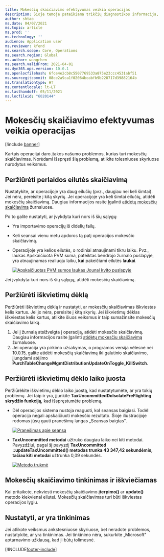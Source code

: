 ```yaml
---
title: Mokesčių skaičiavimo efektyvumas veikia operacijas
description: Šioje temoje pateikiama trikčių diagnostikos informacija, susijusi su mokesčių skaičiavimo našumui ir jos poveikis operacijoms.
author: shtao
ms.date: 04/07/2021
ms.topic: article
ms.prod: ''
ms.technology: ''
audience: Application user
ms.reviewer: kfend
ms.search.scope: Core, Operations
ms.search.region: Global
ms.author: wangchen
ms.search.validFrom: 2021-04-01
ms.dyn365.ops.version: 10.0.1
ms.openlocfilehash: 6fce4e2cb8c5507769533a875e23ccc4531abf51
ms.sourcegitcommit: 08ce2a9ca1f02064beabfb9b228717d39882164b
ms.translationtype: HT
ms.contentlocale: lt-LT
ms.lasthandoff: 05/11/2021
ms.locfileid: "6020144"
---
```

# <a name="tax-calculation-performance-affects-transactions"></a>Mokesčių skaičiavimo efektyvumas veikia operacijas

[!include [banner](../includes/banner.md)]

Kartais operacijai daro įtakos našumo problemos, kurias turi mokesčių skaičiavimas. Norėdami išspręsti šią problemą, atlikite tolesniuose skyriuose nurodytus veiksmus.

## <a name="review-the-transaction-line-count"></a>Peržiūrėti perlaidos eilutės skaičiavimą

Nustatykite, ar operacijoje yra daug eilučių (pvz., daugiau nei keli šimtai). Jei nėra, pereisite į kitą skyrių. Jei operacijoje yra keli šimtai eilučių, atidėti mokesčių skaičiavimą. Daugiau informacijos rasite Įgalinti [atidėtų mokesčių skaičiavimą](enable-delayed-tax-calculation.md) žurnaluose. 

Po to galite nustatyti, ar įvykdyta kuri nors iš šių sąlygų:

- Yra importavimo operacijų iš didelių failų.
- Keli seansai vienu metu apdoros tą patį operacijos mokesčio skaičiavimą.
- Operacijoje yra kelios eilutės, o rodiniai atnaujinami tikru laiku. Pvz., laukas Apskaičiuota PVM suma, pateiktas bendrojo žurnalo puslapyje, yra atnaujinamas realiuoju laiku, **kai** pakeičiami eilutės **laukai**.

   [![Apskaičiuotas PVM sumos laukas Jounal kvito puslapyje](./media/tax-calculation-bad-performance-impacts-transaction-Picture1.png)](./media/tax-calculation-bad-performance-impacts-transaction-Picture1.png)

Jei įvykdyta kuri nors iš šių sąlygų, atidėti mokesčių skaičiavimą.

## <a name="review-the-call-stack"></a>Peržiūrėti iškvietimų dėklą

Peržiūrėti iškvietimų dėklą ir nustatyti, ar mokesčių skaičiavimas iškviestas kelis kartus. Jei jo nėra, pereisite į kitą skyrių. Jei iškvietimų dėklas iškviestas kelis kartus, atlikite šiuos veiksmus ir taip sumažinsite mokesčių skaičiavimo laiką.

1. Jei į žurnalą atsižvelgta į operaciją, atidėti mokesčio skaičiavimą. Daugiau informacijos rasite Įgalinti [atidėtų mokesčių skaičiavimą](enable-delayed-tax-calculation.md) žurnaluose.
2. Jei operacija yra pirkimo užsakymas, o programos versija vėlesnė nei 10.0.15, galite atidėti mokesčių skaičiavimą iki galutinio skaičiavimo, įjungdami atėjimo **PurchTableChangeMgmtDistributionUpdateOnToggle_KillSwitch**.

## <a name="review-the-call-stack-timeline"></a>Peržiūrėti iškvietimų dėklo laiko juosta

Peržiūrėkite iškvietimų dėklo laiko juostą, kad nustatytumėte, ar yra tokių problemų. Jei taip ir yra, įjunkite **TaxUncommittedDoIsolateFreFlighting skrydžio funkciją,** kad išspręstumėte problemą.

- Dėl operacijos sistema nustoja reaguoti, kol seansas baigiasi. Todėl operacija negali apskaičiuoti mokesčio rezultato. Šioje iliustracijoje rodomas jūsų gauti pranešimų langas „Seansas baigtas".

    [![Pranešimas apie seansą](./media/tax-calculation-bad-performance-impacts-transaction-Picture2.png)](./media/tax-calculation-bad-performance-impacts-transaction-Picture2.png)

- **TaxUncommitted metodai** užtruko daugiau laiko nei kiti metodai. Pavyzdžiui, pagal šį pavyzdį **TaxUncommitted ::updateTaxUncommitted() metodas trunka 43 347,42 sekundėmis, tačiau kiti metodai** užtrunka 0,09 sekundės.

    [![Metodo trukmė](./media/tax-calculation-bad-performance-impacts-transaction-Picture3.png)](./media/tax-calculation-bad-performance-impacts-transaction-Picture3.png)

## <a name="customizing-and-calling-tax-calculation"></a>Mokesčių skaičiavimo tinkinimas ir iškviečiamas

Kai pritaikote, nekviesti mokesčių skaičiavimo **įterpimo()** ar **update()** metodo kiekvienai eilutei. Mokesčių skaičiavimas turi būti iškviestas operacijos lygiu.

## <a name="determine-whether-customization-exists"></a>Nustatyti, ar yra tinkinimas

Jei atlikote veiksmus ankstesniuose skyriuose, bet neradote problemos, nustatykite, ar yra tinkinimas. Jei tinkinimo nėra, sukurkite „Microsoft" aptarnavimo užklausą, kad ji būtų tolimesnė.

[!INCLUDE[footer-include](../../includes/footer-banner.md)]
